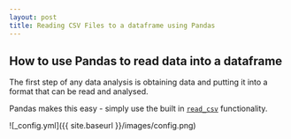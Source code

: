 ```yaml
---
layout: post
title: Reading CSV Files to a dataframe using Pandas
---
```


## How to use Pandas to read data into a dataframe

The first step of any data analysis is obtaining data and putting it into a format that can be read and analysed. 

Pandas makes this easy - simply use the built in [`read_csv`](https://pandas.pydata.org/pandas-docs/stable/generated/pandas.read_csv.html) functionality.

![_config.yml]({{ site.baseurl }}/images/config.png)

